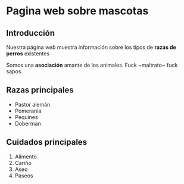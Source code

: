 # Pagina web sobre mascotas
 
## Introducción
Nuestra página *web* muestra información sobre los tipos de **razas de perros** existentes

Somos una **asociación** amante de los animales. Fuck ~maltrato~ fuck sapos.

## Razas principales
* Pastor alemán
* Pomerania
* Pequines
* Doberman

## Cuidados principales
1. Alimento
2. Cariño
3. Aseo
4. Paseos

